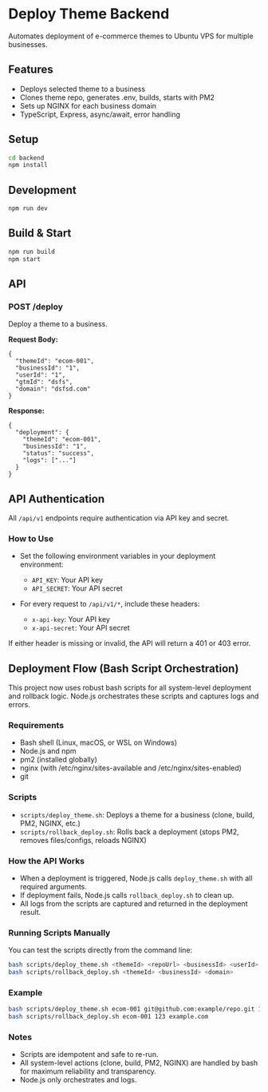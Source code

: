# Deploy Theme Backend

Automates deployment of e-commerce themes to Ubuntu VPS for multiple businesses.

## Features
- Deploys selected theme to a business
- Clones theme repo, generates .env, builds, starts with PM2
- Sets up NGINX for each business domain
- TypeScript, Express, async/await, error handling

## Setup
```bash
cd backend
npm install
```

## Development
```bash
npm run dev
```

## Build & Start
```bash
npm run build
npm start
```

## API
### POST /deploy
Deploy a theme to a business.

**Request Body:**
```
{
  "themeId": "ecom-001",
  "businessId": "1",
  "userId": "1",
  "gtmId": "dsfs",
  "domain": "dsfsd.com"
}
```

**Response:**
```
{
  "deployment": {
    "themeId": "ecom-001",
    "businessId": "1",
    "status": "success",
    "logs": ["..."]
  }
}
```

## API Authentication

All `/api/v1` endpoints require authentication via API key and secret.

### How to Use

- Set the following environment variables in your deployment environment:
  - `API_KEY`: Your API key
  - `API_SECRET`: Your API secret

- For every request to `/api/v1/*`, include these headers:
  - `x-api-key`: Your API key
  - `x-api-secret`: Your API secret

If either header is missing or invalid, the API will return a 401 or 403 error. 

## Deployment Flow (Bash Script Orchestration)

This project now uses robust bash scripts for all system-level deployment and rollback logic. Node.js orchestrates these scripts and captures logs and errors.

### Requirements
- Bash shell (Linux, macOS, or WSL on Windows)
- Node.js and npm
- pm2 (installed globally)
- nginx (with /etc/nginx/sites-available and /etc/nginx/sites-enabled)
- git

### Scripts
- `scripts/deploy_theme.sh`: Deploys a theme for a business (clone, build, PM2, NGINX, etc.)
- `scripts/rollback_deploy.sh`: Rolls back a deployment (stops PM2, removes files/configs, reloads NGINX)

### How the API Works
- When a deployment is triggered, Node.js calls `deploy_theme.sh` with all required arguments.
- If deployment fails, Node.js calls `rollback_deploy.sh` to clean up.
- All logs from the scripts are captured and returned in the deployment result.

### Running Scripts Manually
You can test the scripts directly from the command line:

```bash
bash scripts/deploy_theme.sh <themeId> <repoUrl> <businessId> <userId> <gtmId> <domain>
bash scripts/rollback_deploy.sh <themeId> <businessId> <domain>
```

### Example
```bash
bash scripts/deploy_theme.sh ecom-001 git@github.com:example/repo.git 123 456 GTM-XXXX example.com
bash scripts/rollback_deploy.sh ecom-001 123 example.com
```

### Notes
- Scripts are idempotent and safe to re-run.
- All system-level actions (clone, build, PM2, NGINX) are handled by bash for maximum reliability and transparency.
- Node.js only orchestrates and logs. 